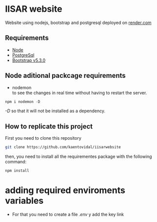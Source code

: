 # IISAR website
Website using nodejs, bootstrap and postgresql deployed on [render.com](https://render.com)


## Requirements  
* [Node](https://nodejs.org/en/download)
* [PostgreSql](https://www.postgresql.org/download/)
* [Bootstrap v5.3.0](https://getbootstrap.com/)


## Node aditional packcage requirements
* nodemon  
to see the changes in real time without having to restart the server.
```js
npm i nodemon -D
```
_-D_ so that it will not be installed as a dependency.

## How to replicate this project
First you need to clone this repository
```bash
git clone https://github.com/kaentovidal/iisarwebsite
```
then, you need to install all the requirementes package with the following command:
```bash
npm install
```
# adding required enviroments variables
* For that you need to create a file *.env* y add the key link


